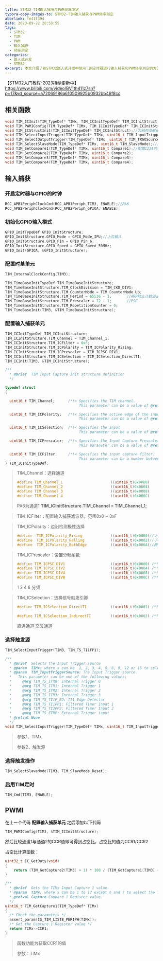 ```yaml
---
title: STM32 TIM输入捕获与PWM频率测定
typora-copy-images-to: STM32-TIM输入捕获与PWM频率测定
abbrlink: fe41f394
date: 2023-09-22 20:59:55
tags:
  - STM32
  - TIM
  - PWM
  - 输入捕获
  - 频率测定
categories:
  - 嵌入式开发
  - STM32
excerpt: 本文介绍了在STM32嵌入式开发中使用TIM定时器进行输入捕获和PWM频率测定的方法。文章提供了相关函数和代码示例，包括配置输入捕获单元、选择触发源和触发操作等步骤。
---
```


【STM32入门教程-2023持续更新中】https://www.bilibili.com/video/BV1th411z7sn?p=17&vd_source=a72069186a610509925b0932bb49f8cc

## 相关函数

```c
void TIM_ICInit(TIM_TypeDef* TIMx, TIM_ICInitTypeDef* TIM_ICInitStruct);//配置输入捕获单元
void TIM_PWMIConfig(TIM_TypeDef* TIMx, TIM_ICInitTypeDef* TIM_ICInitStruct);//快速配置PWMI模式
void TIM_ICStructInit(TIM_ICInitTypeDef* TIM_ICInitStruct);//为结构体赋值初值
void TIM_SelectInputTrigger(TIM_TypeDef* TIMx, uint16_t TIM_InputTriggerSource);//选择输入触发源
void TIM_SelectOutputTrigger(TIM_TypeDef* TIMx, uint16_t TIM_TRGOSource);//选择输出触发源
void TIM_SelectSlaveMode(TIM_TypeDef* TIMx, uint16_t TIM_SlaveMode);//从模式选择
void TIM_SetCompare1(TIM_TypeDef* TIMx, uint16_t Compare1);//配置1234的分频器
void TIM_SetCompare2(TIM_TypeDef* TIMx, uint16_t Compare2);
void TIM_SetCompare3(TIM_TypeDef* TIMx, uint16_t Compare3);
void TIM_SetCompare4(TIM_TypeDef* TIMx, uint16_t Compare4);
```



## 输入捕获

### 开启定时器与GPIO的时钟

```c
RCC_APB1PeriphClockCmd(RCC_APB1Periph_TIM3, ENABLE);//PA6
RCC_APB2PeriphClockCmd(RCC_APB2Periph_GPIOA, ENABLE);
```

### 初始化GPIO输入模式

```c
GPIO_InitTypeDef GPIO_InitStructure;
GPIO_InitStructure.GPIO_Mode = GPIO_Mode_IPU;//上拉输入
GPIO_InitStructure.GPIO_Pin = GPIO_Pin_6;
GPIO_InitStructure.GPIO_Speed = GPIO_Speed_50MHz;
GPIO_Init(GPIOA, &GPIO_InitStructure);
```

### 配置时基单元

```c
TIM_InternalClockConfig(TIM3);
```

```c
TIM_TimeBaseInitTypeDef TIM_TimeBaseInitStructure;
TIM_TimeBaseInitStructure.TIM_ClockDivision = TIM_CKD_DIV1;
TIM_TimeBaseInitStructure.TIM_CounterMode = TIM_CounterMode_Up;
TIM_TimeBaseInitStructure.TIM_Period = 65536 - 1;		//ARR防止计数溢出
TIM_TimeBaseInitStructure.TIM_Prescaler = 72 - 1;		//PSC
TIM_TimeBaseInitStructure.TIM_RepetitionCounter = 0;
TIM_TimeBaseInit(TIM3, &TIM_TimeBaseInitStructure);
```



### 配置输入捕获单元

```c
TIM_ICInitTypeDef TIM_ICInitStructure;
TIM_ICInitStructure.TIM_Channel = TIM_Channel_1;
TIM_ICInitStructure.TIM_ICFilter = 0xF;
TIM_ICInitStructure.TIM_ICPolarity = TIM_ICPolarity_Rising;
TIM_ICInitStructure.TIM_ICPrescaler = TIM_ICPSC_DIV1;
TIM_ICInitStructure.TIM_ICSelection = TIM_ICSelection_DirectTI;
TIM_ICInit(TIM3, &TIM_ICInitStructure);
```

```c
/** 
  * @brief  TIM Input Capture Init structure definition  
  */

typedef struct
{

  uint16_t TIM_Channel;      /*!< Specifies the TIM channel.
                                  This parameter can be a value of @ref TIM_Channel */

  uint16_t TIM_ICPolarity;   /*!< Specifies the active edge of the input signal.
                                  This parameter can be a value of @ref TIM_Input_Capture_Polarity */

  uint16_t TIM_ICSelection;  /*!< Specifies the input.
                                  This parameter can be a value of @ref TIM_Input_Capture_Selection */

  uint16_t TIM_ICPrescaler;  /*!< Specifies the Input Capture Prescaler.
                                  This parameter can be a value of @ref TIM_Input_Capture_Prescaler */

  uint16_t TIM_ICFilter;     /*!< Specifies the input capture filter.
                                  This parameter can be a number between 0x0 and 0xF */
} TIM_ICInitTypeDef;
```

> TIM_Channel：选择通道
>
> ```c
> #define TIM_Channel_1                      ((uint16_t)0x0000)
> #define TIM_Channel_2                      ((uint16_t)0x0004)
> #define TIM_Channel_3                      ((uint16_t)0x0008)
> #define TIM_Channel_4                      ((uint16_t)0x000C)
> ```
>
> PA6为通道1 **TIM_ICInitStructure.TIM_Channel = TIM_Channel_1;**

> TIM_ICFilter：配置输入捕获滤波器，范围0x0 ~ 0xF

> TIM_ICPolarity：边沿检测极性选择
>
> ```c
> #define  TIM_ICPolarity_Rising             ((uint16_t)0x0000)//上升沿触发
> #define  TIM_ICPolarity_Falling            ((uint16_t)0x0002)//下降沿触发
> #define  TIM_ICPolarity_BothEdge           ((uint16_t)0x000A)//两者都触发
> ```

> TIM_ICPrescaler：设置分频系数
>
> ```c
> #define TIM_ICPSC_DIV1                     ((uint16_t)0x0000) /*!< Capture performed each time an edge is detected on the capture input. */
> #define TIM_ICPSC_DIV2                     ((uint16_t)0x0004) /*!< Capture performed once every 2 events. */
> #define TIM_ICPSC_DIV4                     ((uint16_t)0x0008) /*!< Capture performed once every 4 events. */
> #define TIM_ICPSC_DIV8                     ((uint16_t)0x000C) /*!< Capture performed once every 8 events. */
> ```
>
> 1 2 4 8 分频

> TIM_ICSelection：选择信号触发引脚
>
> ```c
> #define TIM_ICSelection_DirectTI           ((uint16_t)0x0001) /*!< TIM Input 1, 2, 3 or 4 is selected to be 
>                                                                    connected to IC1, IC2, IC3 or IC4, respectively */
> #define TIM_ICSelection_IndirectTI         ((uint16_t)0x0002) /*!< TIM Input 1, 2, 3 or 4 is selected to be
> ```
>
> 直连通道 交叉通道

### 选择触发源

```c
TIM_SelectInputTrigger(TIM3, TIM_TS_TI1FP1);
```

```c
/**
  * @brief  Selects the Input Trigger source
  * @param  TIMx: where x can be  1, 2, 3, 4, 5, 8, 9, 12 or 15 to select the TIM peripheral.
  * @param  TIM_InputTriggerSource: The Input Trigger source.
  *   This parameter can be one of the following values:
  *     @arg TIM_TS_ITR0: Internal Trigger 0
  *     @arg TIM_TS_ITR1: Internal Trigger 1
  *     @arg TIM_TS_ITR2: Internal Trigger 2
  *     @arg TIM_TS_ITR3: Internal Trigger 3
  *     @arg TIM_TS_TI1F_ED: TI1 Edge Detector
  *     @arg TIM_TS_TI1FP1: Filtered Timer Input 1
  *     @arg TIM_TS_TI2FP2: Filtered Timer Input 2
  *     @arg TIM_TS_ETRF: External Trigger input
  * @retval None
  */
void TIM_SelectInputTrigger(TIM_TypeDef* TIMx, uint16_t TIM_InputTriggerSource)
```

> 参数1、TIMx
>
> 参数2、触发源

### 选择触发操作

```c
TIM_SelectSlaveMode(TIM3, TIM_SlaveMode_Reset);
```

### 启用TIM定时

```c
TIM_Cmd(TIM3, ENABLE);
```

## PWMI

在上一个代码 **配置输入捕获单元** 之后添加以下代码

```c
TIM_PWMIConfig(TIM3, &TIM_ICInitStructure);
```

然后比较通道1与通道2的CCR值即可得到占空比，占空比的值为CCR1/CCR2

占空比计算函数：

```c
uint32_t IC_GetDuty(void)
{
	return (TIM_GetCapture2(TIM3) + 1) * 100 / (TIM_GetCapture1(TIM3) + 1);
}
```

```c
/**
  * @brief  Gets the TIMx Input Capture 1 value.
  * @param  TIMx: where x can be 1 to 17 except 6 and 7 to select the TIM peripheral.
  * @retval Capture Compare 1 Register value.
  */
uint16_t TIM_GetCapture1(TIM_TypeDef* TIMx)
{
  /* Check the parameters */
  assert_param(IS_TIM_LIST8_PERIPH(TIMx));
  /* Get the Capture 1 Register value */
  return TIMx->CCR1;
}
```

> 函数功能为获取CCR1的值
>
> 参数：TIMx
